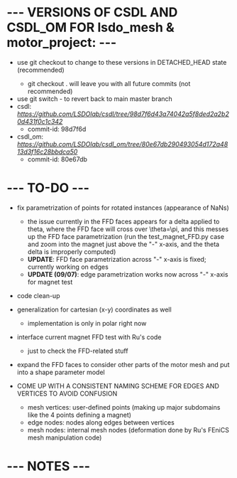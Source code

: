 # --- VERSIONS OF CSDL AND CSDL_OM FOR lsdo_mesh & motor_project: ---
- use git checkout <commit-id> to change to these versions in DETACHED_HEAD state (recommended)
    - git checkout <commit-id> . will leave you with all future commits (not recommended)
- use git switch - to revert back to main master branch
- csdl: *https://github.com/LSDOlab/csdl/tree/98d7f6d43a74042a5f8ded2a2b20d431f0c1c342*
    - commit-id: 98d7f6d
- csdl_om: *https://github.com/LSDOlab/csdl_om/tree/80e67db290493054d172a4813d3f16c28bbdca50*
    - commit-id: 80e67db

# --- TO-DO ---
- fix parametrization of points for rotated instances (appearance of NaNs)
    - the issue currently in the FFD faces appears for a delta applied to theta, where the FFD face will cross over \theta=\pi, and this messes up the FFD face parametrization (run the test_magnet_FFD.py case and zoom into the magnet just above the "-" x-axis, and the theta delta is improperly computed)
    - **UPDATE**: FFD face parametrization across "-" x-axis is fixed; currently working on edges
    - **UPDATE (09/07)**: edge parametrization works now across "-" x-axis for magnet test
- code clean-up
- generalization for cartesian (x-y) coordinates as well
    - implementation is only in polar right now

- interface current magnet FFD test with Ru's code
    - just to check the FFD-related stuff

- expand the FFD faces to consider other parts of the motor mesh and put into a shape parameter model


- COME UP WITH A CONSISTENT NAMING SCHEME FOR EDGES AND VERTICES TO AVOID CONFUSION
    - mesh vertices: user-defined points (making up major subdomains like the 4 points defining a magnet)
    - edge nodes: nodes along edges between vertices
    - mesh nodes: internal mesh nodes (deformation done by Ru's FEniCS mesh manipulation code)

# --- NOTES ---
